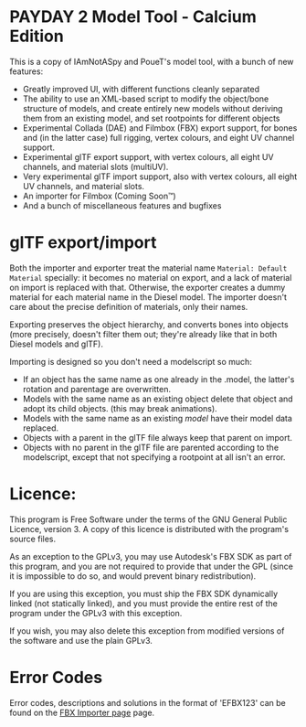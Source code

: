 # PAYDAY 2 Model Tool - Calcium Edition

This is a copy of IAmNotASpy and PoueT's model tool, with a bunch of new features:

* Greatly improved UI, with different functions cleanly separated
* The ability to use an XML-based script to modify the object/bone structure of models, and create entirely
new models without deriving them from an existing model, and set rootpoints for different objects
* Experimental Collada (DAE) and Filmbox (FBX) export support, for bones and (in the latter case) full
rigging, vertex colours, and eight UV channel support.
* Experimental glTF export support, with vertex colours, all eight UV channels, and material slots (multiUV).
* Very experimental glTF import support, also with vertex colours, all eight UV channels, and material slots.
* An importer for Filmbox (Coming Soon™)
* And a bunch of miscellaneous features and bugfixes

# glTF export/import

Both the importer and exporter treat the material name `Material: Default Material` specially: it becomes no
material on export, and a lack of material on import is replaced with that. Otherwise, the exporter creates
a dummy material for each material name in the Diesel model. The importer doesn't care about the precise
definition of materials, only their names.

Exporting preserves the object hierarchy, and converts bones into objects (more precisely, doesn't filter them
out; they're already like that in both Diesel models and glTF).

Importing is designed so you don't need a modelscript so much:
* If an object has the same name as one already in the .model, the latter's rotation and parentage are overwritten.
* Models with the same name as an existing object delete that object and adopt its child objects.
  (this may break animations).
* Models with the same name as an existing *model* have their model data replaced.
* Objects with a parent in the glTF file always keep that parent on import.
* Objects with no parent in the glTF file are parented according to the modelscript, except that not specifying a
  rootpoint at all isn't an error.

# Licence:

This program is Free Software under the terms of the GNU General Public Licence, version 3. A copy of
this licence is distributed with the program's source files.

As an exception to the GPLv3, you may use Autodesk's FBX SDK as part of this program, and you are not
required to provide that under the GPL (since it is impossible to do so, and would prevent binary redistribution).

If you are using this exception, you must ship the FBX SDK dynamically linked (not statically linked), and
you must provide the entire rest of the program under the GPLv3 with this exception.

If you wish, you may also delete this exception from modified versions of the software and use the plain
GPLv3.

# Error Codes

Error codes, descriptions and solutions in the format of 'EFBX123' can be found on
the [FBX Importer page](Docs/FBXImporter.md) page.
